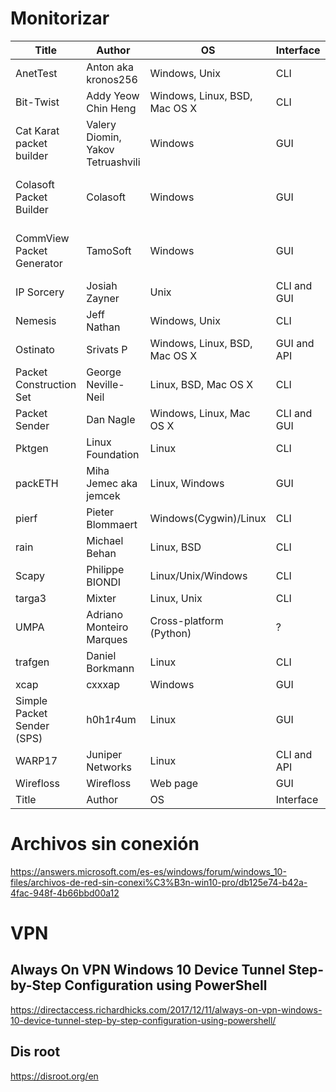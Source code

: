 # Monitorizar

|Title|Author|OS|Interface|Link|License|
|---|---|---|---|---|---|
AnetTest|Anton aka kronos256|Windows, Unix|CLI|AnetTest|GPL
Bit-Twist|Addy Yeow Chin Heng|Windows, Linux, BSD, Mac OS X|CLI|Bit-Twist|GPLv2
Cat Karat packet builder|Valery Diomin, Yakov Tetruashvili|Windows|GUI|Cat Karat packet builder|Packet Builder License
Colasoft Packet Builder|Colasoft|Windows|GUI|Colasoft Packet Builder|Packet Builder License: Freeware
CommView Packet Generator |TamoSoft|Windows|GUI|For Ethernet For Wi-Fi|Proprietary EULA
IP Sorcery|Josiah Zayner|Unix|CLI and GUI|IP Sorcery|GPL
Nemesis|Jeff Nathan|Windows, Unix|CLI|Nemesis|BSD
Ostinato|Srivats P|Windows, Linux, BSD, Mac OS X|GUI and API|Ostinato|GPLv3
Packet Construction Set|George Neville-Neil|Linux, BSD, Mac OS X|CLI|PCS|BSD-like
Packet Sender|Dan Nagle|Windows, Linux, Mac OS X|CLI and GUI|Packet Sender|GPLv2
Pktgen|Linux Foundation|Linux|CLI|Pktgen|GPLv2
packETH|Miha Jemec aka jemcek|Linux, Windows|GUI|packETH|GPLv2
pierf|Pieter Blommaert|Windows(Cygwin)/Linux|CLI|pierf|free BSD
rain|Michael Behan|Linux, BSD|CLI|rain|free GPLv2
Scapy|Philippe BIONDI|Linux/Unix/Windows|CLI|Scapy|GPLv2
targa3|Mixter|Linux, Unix|CLI|targa3|?
UMPA|Adriano Monteiro Marques|Cross-platform (Python)|?|UMPA|GPLv2
trafgen|Daniel Borkmann|Linux|CLI|netsniff-ng|GPLv2
xcap|cxxxap|Windows|GUI|xcap|Free
Simple Packet Sender (SPS)|h0h1r4um|Linux|GUI|SPS|GPLv3
WARP17|Juniper Networks|Linux|CLI and API|WARP17|BSD
Wirefloss|Wirefloss|Web page|GUI|Wirefloss|Free
Title|Author|OS|Interface|Link|License


# Archivos sin conexión
https://answers.microsoft.com/es-es/windows/forum/windows_10-files/archivos-de-red-sin-conexi%C3%B3n-win10-pro/db125e74-b42a-4fac-948f-4b66bbd00a12

# VPN
## Always On VPN Windows 10 Device Tunnel Step-by-Step Configuration using PowerShell
https://directaccess.richardhicks.com/2017/12/11/always-on-vpn-windows-10-device-tunnel-step-by-step-configuration-using-powershell/

## Dis root
https://disroot.org/en
